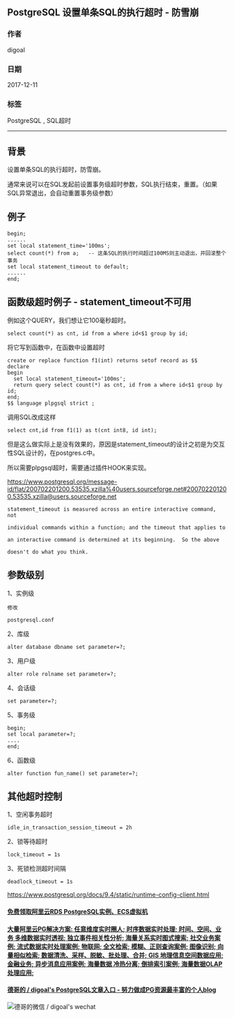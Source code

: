 ## PostgreSQL 设置单条SQL的执行超时 - 防雪崩    
                          
### 作者                          
digoal                          
                          
### 日期                          
2017-12-11                         
                          
### 标签                          
PostgreSQL , SQL超时    
                          
----                          
                          
## 背景    
设置单条SQL的执行超时，防雪崩。  
  
通常来说可以在SQL发起前设置事务级超时参数，SQL执行结束，重置。（如果SQL异常退出，会自动重置事务级参数）  
  
## 例子  
  
```  
begin;  
......  
set local statement_time='100ms';  
select count(*) from a;   -- 这条SQL的执行时间超过100MS则主动退出，并回滚整个事务    
set local statement_timeout to default;  
......  
end;  
```  
    
## 函数级超时例子 - statement_timeout不可用  
  
例如这个QUERY，我们想让它100毫秒超时。  
  
```  
select count(*) as cnt, id from a where id<$1 group by id;   
```  
  
将它写到函数中，在函数中设置超时   
  
  
```  
create or replace function f1(int) returns setof record as $$  
declare  
begin  
  set local statement_timeout='100ms';  
  return query select count(*) as cnt, id from a where id<$1 group by id;   
end;  
$$ language plpgsql strict ;  
```  
  
调用SQL改成这样  
  
```  
select cnt,id from f1(1) as t(cnt int8, id int);   
```  
  
但是这么做实际上是没有效果的，原因是statement_timeout的设计之初是为交互性SQL设计的，在postgres.c中。  
  
所以需要plpgsql超时，需要通过插件HOOK来实现。    
  
https://www.postgresql.org/message-id/flat/200702201200.53535.xzilla%40users.sourceforge.net#200702201200.53535.xzilla@users.sourceforge.net  
  
```  
statement_timeout is measured across an entire interactive command, not  
  
individual commands within a function; and the timeout that applies to  
  
an interactive command is determined at its beginning.  So the above  
  
doesn't do what you think.  
```  
  
## 参数级别  
1、实例级  
  
```  
修改  
  
postgresql.conf  
```  
  
2、库级  
  
```  
alter database dbname set parameter=?;  
```  
  
3、用户级  
  
```  
alter role rolname set parameter=?;  
```  
  
4、会话级  
  
```  
set parameter=?;  
```  
  
5、事务级  
  
```  
begin;  
set local parameter=?;  
....  
end;  
```  
  
6、函数级  
  
```  
alter function fun_name() set parameter=?;  
```  
  
## 其他超时控制  
  
1、空闲事务超时  
  
```  
idle_in_transaction_session_timeout = 2h   
```  
  
2、锁等待超时  
  
```  
lock_timeout = 1s   
```  
  
3、死锁检测超时间隔  
  
```  
deadlock_timeout = 1s  
```  
  
https://www.postgresql.org/docs/9.4/static/runtime-config-client.html  
  
  
  
  
  
  
  
  
  
  
  
  
  
  
  
  
  
  
  
  
  
  
  
  
  
  
  
  
  
  
  
  
  
  
  
  
  
  
#### [免费领取阿里云RDS PostgreSQL实例、ECS虚拟机](https://www.aliyun.com/database/postgresqlactivity "57258f76c37864c6e6d23383d05714ea")
  
  
#### [大量阿里云PG解决方案: 任意维度实时圈人; 时序数据实时处理; 时间、空间、业务 多维数据实时透视; 独立事件相关性分析; 海量关系实时图式搜索; 社交业务案例; 流式数据实时处理案例; 物联网; 全文检索; 模糊、正则查询案例; 图像识别; 向量相似检索; 数据清洗、采样、脱敏、批处理、合并; GIS 地理信息空间数据应用; 金融业务; 异步消息应用案例; 海量数据 冷热分离; 倒排索引案例; 海量数据OLAP处理应用;](https://yq.aliyun.com/topic/118 "40cff096e9ed7122c512b35d8561d9c8")
  
  
#### [德哥的 / digoal's PostgreSQL文章入口 - 努力做成PG资源最丰富的个人blog](https://github.com/digoal/blog/blob/master/README.md "22709685feb7cab07d30f30387f0a9ae")
  
  
![德哥的微信 / digoal's wechat](../pic/digoal_weixin.jpg "f7ad92eeba24523fd47a6e1a0e691b59")
  
